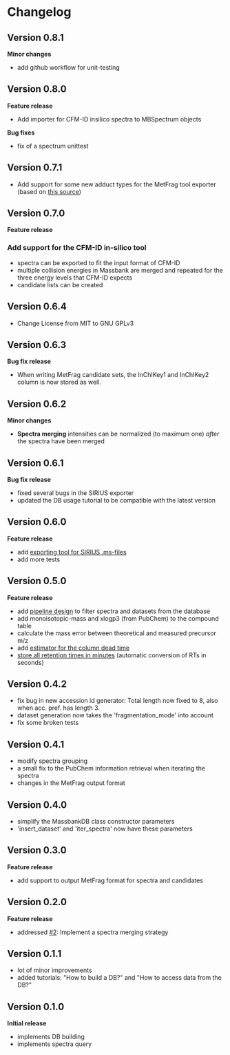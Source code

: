 # Changelog

## Version 0.8.1
**Minor changes**

- add github workflow for unit-testing

## Version 0.8.0
**Feature release**

- Add importer for CFM-ID insilico spectra to MBSpectrum objects

**Bug fixes**

- fix of a spectrum unittest 

## Version 0.7.1

- Add support for some new adduct types for the MetFrag tool exporter (based on [this source](https://github.com/ipb-halle/MetFragRelaunched/blob/a61900b82c0cd5835f0b7d6ae822054b1e3eb104/MetFragTools/src/main/java/de/ipbhalle/metfrag/conversion/ConvertMGFtoMetFragRecord.java)) 

## Version 0.7.0
**Feature release**

### Add support for the CFM-ID in-silico tool

- spectra can be exported to fit the input format of CFM-ID
- multiple collision energies in Massbank are merged and repeated for the three energy levels that CFM-ID expects
- candidate lists can be created

## Version 0.6.4

- Change License from MIT to GNU GPLv3

## Version 0.6.3
**Bug fix release**

- When writing MetFrag candidate sets, the InChIKey1 and InChIKey2 column is now stored as well.

## Version 0.6.2
**Minor changes** 

- **Spectra merging** intensities can be normalized (to maximum one) *after* the spectra have been merged

## Version 0.6.1
**Bug fix release**
- fixed several bugs in the SIRIUS exporter
- updated the DB usage tutorial to be compatible with the latest version

## Version 0.6.0
**Feature release**
- add [exporting tool for SIRIUS .ms-files](https://github.com/bachi55/massbank2db/issues/4)
- add more tests

## Version 0.5.0
**Feature release**
- add [pipeline design](https://github.com/bachi55/massbank2db/pull/9) to filter spectra and datasets from the database
- add monoisotopic-mass and xlogp3 (from PubChem) to the compound table
- calculate the mass error between theoretical and measured precursor m/z
- add [estimator for the column dead time](https://github.com/bachi55/massbank2db/pull/10)
- [store all retention times in minutes](https://github.com/bachi55/massbank2db/pull/11) (automatic conversion of RTs in seconds)

## Version 0.4.2
- fix bug in new accession id generator: Total length now fixed to 8, also when acc. pref. has length 3.
- dataset generation now takes the 'fragmentation_mode' into account
- fix some broken tests

## Version 0.4.1
- modify spectra grouping 
- a small fix to the PubChem information retrieval when iterating the spectra
- changes in the MetFrag output format

## Version 0.4.0
- simplify the MassbankDB class constructor parameters
- 'insert_dataset' and 'iter_spectra' now have these parameters

## Version 0.3.0
**Feature release**
- add support to output MetFrag format for spectra and candidates

## Version 0.2.0
**Feature release**
- addressed [#2](https://github.com/bachi55/massbank2db/issues/2): Implement a spectra merging strategy

## Version 0.1.1
- lot of minor improvements
- added tutorials: "How to build a DB?" and "How to access data from the DB?"

## Version 0.1.0
**Initial release**
- implements DB building
- implements spectra query 
